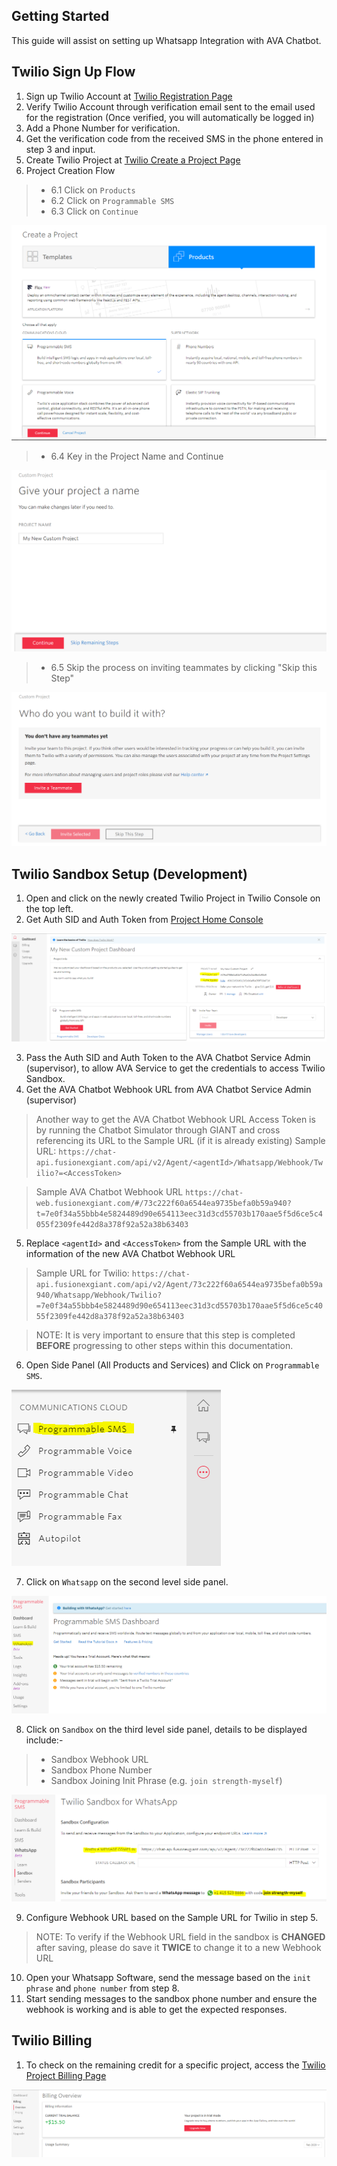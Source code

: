 ## Getting Started

This guide will assist on setting up Whatsapp Integration with AVA Chatbot.

## Twilio Sign Up Flow

1. Sign up Twilio Account at [Twilio Registration Page](https://www.twilio.com/try-twilio)
2. Verify Twilio Account through verification email sent to the email used for the registration (Once verified, you will automatically be logged in)
3. Add a Phone Number for verification.
4. Get the verification code from the received SMS in the phone entered in step 3 and input.
5. Create Twilio Project at [Twilio Create a Project Page](https://www.twilio.com/console/projects/create)
6. Project Creation Flow
>- 6.1 Click on `Products`
>- 6.2 Click on `Programmable SMS`
>- 6.3 Click on `Continue`

![New Project](./images/whatsapp-twilio-integration/HR-twilio-create-project.PNG)
>- 6.4 Key in the Project Name and Continue

![Project Name](./images/whatsapp-twilio-integration/HR-twilio-project-name.PNG)
>- 6.5 Skip the process on inviting teammates by clicking "Skip this Step"

![Skip Teammate Invite](./images/whatsapp-twilio-integration/HR-twilio-teammate-skip.PNG)

## Twilio Sandbox Setup (Development)

1. Open and click on the newly created Twilio Project in Twilio Console on the top left.
2. Get Auth SID and Auth Token from [Project Home Console](https://www.twilio.com/console)

![Account SID and Auth Token](./images/whatsapp-twilio-integration/HR-twilio-sid-token.PNG)

3. Pass the Auth SID and Auth Token to the AVA Chatbot Service Admin (supervisor), to allow AVA Service to get the credentials to access Twilio Sandbox.
4. Get the AVA Chatbot Webhook URL from AVA Chatbot Service Admin (supervisor)
> Another way to get the AVA Chatbot Webhook URL Access Token is by running the Chatbot Simulator through GIANT and cross referencing its URL to the Sample URL
(if it is already existing)
> Sample URL: `https://chat-api.fusionexgiant.com/api/v2/Agent/<agentId>/Whatsapp/Webhook/Twilio?=<AccessToken>`

> Sample AVA Chatbot Webhook URL `https://chat-web.fusionexgiant.com/#/73c222f60a6544ea9735befa0b59a940?t=7e0f34a55bbb4e5824489d90e654113eec31d3cd55703b170aae5f5d6ce5c4055f2309fe442d8a378f92a52a38b63403`
5. Replace `<agentId>` and `<AccessToken>` from the Sample URL with the information of the new AVA Chatbot Webhook URL
> Sample URL for Twilio: `https://chat-api.fusionexgiant.com/api/v2/Agent/73c222f60a6544ea9735befa0b59a940/Whatsapp/Webhook/Twilio?=7e0f34a55bbb4e5824489d90e654113eec31d3cd55703b170aae5f5d6ce5c4055f2309fe442d8a378f92a52a38b63403`

>NOTE: It is very important to ensure that this step is completed **BEFORE** progressing to other steps within this documentation.
6. Open Side Panel (All Products and Services) and Click on `Programmable SMS`.

![Programmable SMS](./images/whatsapp-twilio-integration/HR-twilio-sms.PNG)

7. Click on `Whatsapp` on the second level side panel.

![Whatsapp](./images/whatsapp-twilio-integration/HR-twilio-whatsapp.PNG)

8. Click on `Sandbox` on the third level side panel, details to be displayed include:-
>- Sandbox Webhook URL
>- Sandbox Phone Number
>- Sandbox Joining Init Phrase (e.g. `join strength-myself`)

![Sandbox](./images/whatsapp-twilio-integration/HR-twilio-sandbox.PNG)

9. Configure Webhook URL based on the Sample URL for Twilio in step 5.
>NOTE: To verify if the Webhook URL field in the sandbox is **CHANGED** after saving, please do save it **TWICE** to change it to a new Webhook URL
10. Open your Whatsapp Software, send the message based on the `init phrase` and `phone number` from step 8.
11. Start sending messages to the sandbox phone number and ensure the webhook is working and is able to get the expected responses.

## Twilio Billing

1. To check on the remaining credit for a specific project, access the [Twilio Project Billing Page](https://www.twilio.com/console/billing)

![Billing Page](./images/whatsapp-twilio-integration/HR-twilio-billing.PNG)